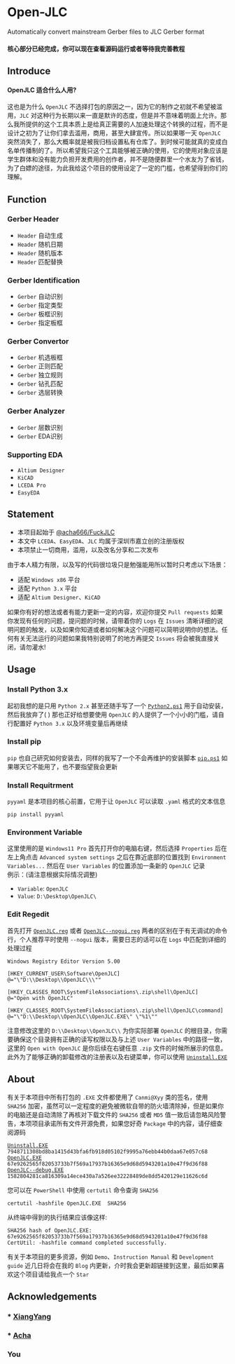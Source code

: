 # Open-JLC
Automatically convert mainstream Gerber files to JLC Gerber format

#### 核心部分已经完成，你可以现在查看源码运行或者等待我完善教程

## Introduce
#### OpenJLC 适合什么人用?
这也是为什么 `OpenJLC` 不选择打包的原因之一，因为它的制作之初就不希望被滥用，`JLC` 对这种行为长期以来一直是默许的态度，但是并不意味着明面上允许。那么我所提供的这个工具本质上是给真正需要的人加速处理这个转换的过程，而不是设计之初为了让你们拿去滥用，商用，甚至大肆宣传。所以如果哪一天 `OpenJLC` 突然消失了，那么大概率就是被我归档设置私有仓库了。到时候可能就真的变成白名单传播制的了。所以希望我只这个工具能够被正确的使用，它的使用对象应该是学生群体和没有能力负担开发费用的创作者，并不是随便群里一个水友为了省钱，为了白嫖的途径，为此我给这个项目的使用设定了一定的门槛，也希望得到你们的理解。   
   
## Function
### Gerber Header
* `Header` 自动生成
* `Header` 随机日期
* `Header` 随机版本
* `Header` 匹配替换

### Gerber Identification
* `Gerber` 自动识别
* `Gerber` 指定类型
* `Gerber` 板框识别
* `Gerber` 指定板框

### Gerber Convertor
* `Gerber` 机选板框
* `Gerber` 正则匹配
* `Gerber` 独立规则
* `Gerber` 钻孔匹配
* `Gerber` 选层转换

### Gerber Analyzer
* `Gerber` 层数识别
* `Gerber` EDA识别

### Supporting EDA
* `Altium Designer`
* `KiCAD`
* `LCEDA Pro`
* `EasyEDA`

## Statement
* 本项目起始于 [@acha666/FuckJLC](https://github.com/acha666/FuckJLC)
* 本文中 `LCEDA`、`EasyEDA`、`JLC` 均属于深圳市嘉立创的注册版权
* 本项禁止一切商用，滥用，以及改名分享和二次发布
   
由于本人精力有限，以及写的代码很垃圾只是勉强能用所以暂时只考虑以下场景：
* 适配 `Windows x86` 平台
* 适配 `Python 3.x` 平台
* 适配 `Altium Designer`、`KiCAD` 

如果你有好的想法或者有能力更新一定的内容，欢迎你提交 `Pull requests` 如果你发现有任何的问题，提问题的时候，请带着你的 `Logs` 在 `Issues` 清晰详细的说明问题的触发，以及如果你知道或者如何解决这个问题可以简明说明你的想法。任何有关无法运行的问题如果我特别说明了的地方再提交 `Issues` 将会被我直接关闭，请勿灌水!

## Usage
### Install Python 3.x
起初我想的是只用 `Python 2.x` 甚至还随手写了一个 [`Python2.ps1`](https://github.com/Canmi21/OpenJLC/blob/main/python/install_python2.ps1) 用于自动安装，然后我放弃了( ) 那也正好给想要使用 `OpenJLC` 的人提供了一个小小的门槛，请自行配置好 `Python 3.x` 以及环境变量后再继续

### Install pip
`pip` 也自己研究如何安装去，同样的我写了一个不会再维护的安装脚本 [`pip.ps1`](https://github.com/Canmi21/OpenJLC/blob/main/pip/get-pip.ps1) 如果哪天它不能用了，也不要指望我会更新

### Install Requitrment
`pyyaml` 是本项目的核心前置，它用于让 `OpenJLC` 可以读取 `.yaml` 格式的文本信息
``` shell
pip install pyyaml
```

### Environment Variable
这里使用的是 `Windows11 Pro` 首先打开你的电脑右键，然后选择 `Properties` 后在左上角点击 `Advanced system settings` 之后在靠近底部的位置找到 `Environment Variables...` 然后在 `User Variables` 的位置添加一条新的 `OpenJLC` 记录   
例示：(请注意根据实际情况调整)
* `Variable`: `OpenJLC` 
* `Value`: `D:\Desktop\OpenJLC\`

### Edit Regedit
首先打开 [`OpenJLC.reg`](https://github.com/Canmi21/OpenJLC/blob/main/config/OpenJLC.reg) 或者 [`OpenJLC--nogui.reg`](https://github.com/Canmi21/OpenJLC/blob/main/config/OpenJLC--nogui.reg) 两者的区别在于有无调试的命令行，个人推荐平时使用 `--nogui` 版本，需要日志的话可以在 `Logs` 中匹配到详细的处理过程

``` shell
Windows Registry Editor Version 5.00

[HKEY_CURRENT_USER\Software\OpenJLC]
@="\"D:\\Desktop\\OpenJLC\\\""

[HKEY_CLASSES_ROOT\SystemFileAssociations\.zip\shell\OpenJLC]
@="Open with OpenJLC"

[HKEY_CLASSES_ROOT\SystemFileAssociations\.zip\shell\OpenJLC\command]
@="\"D:\\Desktop\\OpenJLC\\OpenJLC.EXE\" \"%1\""

```
注意修改这里的 `D:\\Desktop\\OpenJLC\\` 为你实际部署 `OpenJLC` 的根目录，你需要确保这个目录拥有正确的读写权限以及与上述 `User Variables` 中的路径一致，这里的 `Open with OpenJLC` 是你后续在右键任意 `.zip` 文件的时候所展示的信息。此外为了能够正确的卸载修改的注册表以及右键菜单，你可以使用 [`Uninstall.EXE`](https://github.com/Canmi21/OpenJLC/blob/main/config/Uninstall_OpenJLC.EXE)

## About
有关于本项目中所有打包的 `.EXE` 文件都使用了 `Canmi@Xyy` 类的签名，使用 `SHA256` 加密，虽然可以一定程度的避免被微软自带的防火墙清除掉，但是如果你的电脑还是自动清除了再核对下载文件的 `SHA256` 或者 `MD5` 值一致后请忽略风险警告，本项项目承诺所有文件开源免费，如果您好奇 `Package` 中的内容，请仔细查阅源码 
   
[`Uninstall.EXE`](https://github.com/Canmi21/OpenJLC/blob/main/config/Uninstall_OpenJLC.EXE) `7948711308bd8ba1415d43bfa6fb918d05102f9995a76ebb44b0daa67e057c68`   
[`OpenJLC.EXE`](https://github.com/Canmi21/OpenJLC/blob/main/OpenJLC.EXE) `67e9262565f82053733b7f569a17937b16365e9d68d5943201a10e47f9d36f88`   
[`OpenJLC--debug.EXE`](https://github.com/Canmi21/OpenJLC/blob/main/OpenJLC--debug.EXE) `1582804281ca816309a14ece430a7a526ee32228489de8dd5420129e11626c6d`   

您可以在 `PowerShell` 中使用 `certutil` 命令查询 `SHA256`
``` shell
certutil -hashfile OpenJLC.EXE  SHA256
```

从终端中得到的执行结果应该像这样:
``` shell
SHA256 hash of OpenJLC.EXE:
67e9262565f82053733b7f569a17937b16365e9d68d5943201a10e47f9d36f88
CertUtil: -hashfile command completed successfully.
```
  
有关于本项目的更多资源，例如 `Demo`、`Instruction Manual` 和 `Development guide` 近几日将会在我的 `Blog` 内更新，介时我会更新超链接到这里，最后如果喜欢这个项目请给我点一个 `Star`

## Acknowledgements
### * [XiangYang](https://github.com/XiangYyang)
### * [Acha](https://github.com/acha666)
### You
